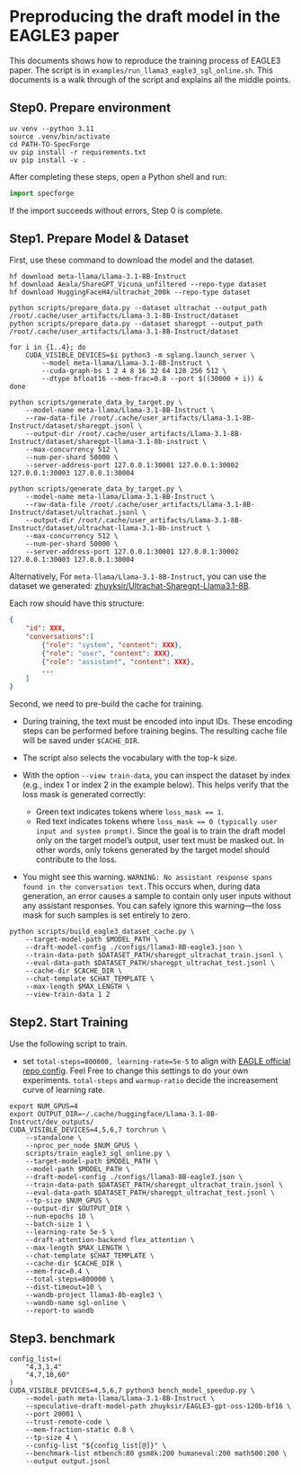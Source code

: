 # Preproducing the draft model in the EAGLE3 paper

This documents shows how to reproduce the training process of EAGLE3 paper. The script is in `examples/run_llama3_eagle3_sgl_online.sh`. This documents is a walk through of the script and explains all the middle points.

## Step0. Prepare environment

```
uv venv --python 3.11
source .venv/bin/activate
cd PATH-TO-SpecForge
uv pip install -r requirements.txt
uv pip install -v .
```

After completing these steps, open a Python shell and run:
```python
import specforge
```
If the import succeeds without errors, Step 0 is complete.

## Step1. Prepare Model & Dataset

First, use these command to download the model and the dataset.
```
hf download meta-llama/Llama-3.1-8B-Instruct
hf download Aeala/ShareGPT_Vicuna_unfiltered --repo-type dataset
hf download HuggingFaceH4/ultrachat_200k --repo-type dataset

python scripts/prepare_data.py --dataset ultrachat --output_path /root/.cache/user_artifacts/Llama-3.1-8B-Instruct/dataset
python scripts/prepare_data.py --dataset sharegpt --output_path /root/.cache/user_artifacts/Llama-3.1-8B-Instruct/dataset

for i in {1..4}; do
    CUDA_VISIBLE_DEVICES=$i python3 -m sglang.launch_server \
        --model meta-llama/Llama-3.1-8B-Instruct \
        --cuda-graph-bs 1 2 4 8 16 32 64 128 256 512 \
        --dtype bfloat16 --mem-frac=0.8 --port $((30000 + i)) &
done

python scripts/generate_data_by_target.py \
    --model-name meta-llama/Llama-3.1-8B-Instruct \
    --raw-data-file /root/.cache/user_artifacts/Llama-3.1-8B-Instruct/dataset/sharegpt.jsonl \
    --output-dir /root/.cache/user_artifacts/Llama-3.1-8B-Instruct/dataset/sharegpt-llama-3.1-8b-instruct \
    --max-concurrency 512 \
    --num-per-shard 50000 \
    --server-address-port 127.0.0.1:30001 127.0.0.1:30002 127.0.0.1:30003 127.0.0.1:30004

python scripts/generate_data_by_target.py \
    --model-name meta-llama/Llama-3.1-8B-Instruct \
    --raw-data-file /root/.cache/user_artifacts/Llama-3.1-8B-Instruct/dataset/ultrachat.jsonl \
    --output-dir /root/.cache/user_artifacts/Llama-3.1-8B-Instruct/dataset/ultrachat-llama-3.1-8b-instruct \
    --max-concurrency 512 \
    --num-per-shard 50000 \
    --server-address-port 127.0.0.1:30001 127.0.0.1:30002 127.0.0.1:30003 127.0.0.1:30004
```

Alternatively, For `meta-llama/Llama-3.1-8B-Instruct`, you can use the dataset we generated: [zhuyksir/Ultrachat-Sharegpt-Llama3.1-8B](https://huggingface.co/datasets/zhuyksir/Ultrachat-Sharegpt-Llama3.1-8B).

Each row should have this structure:
```json
{
    "id": XXX,
    "conversations":[
        {"role": "system", "content": XXX},
        {"role": "user", "content": XXX},
        {"role": "assistant", "content": XXX},
        ...
    ]
}
```

Second, we need to pre-build the cache for training.

- During training, the text must be encoded into input IDs. These encoding steps can be performed before training begins. The resulting cache file will be saved under `$CACHE_DIR`.
- The script also selects the vocabulary with the top-k size.
- With the option `--view train-data`, you can inspect the dataset by index (e.g., index 1 or index 2 in the example below). This helps verify that the loss mask is generated correctly:
    - Green text indicates tokens where `loss_mask == 1`.
    - Red text indicates tokens where `loss_mask == 0 (typically user input and system prompt)`. Since the goal is to train the draft model only on the target model’s output, user text must be masked out. In other words, only tokens generated by the target model should contribute to the loss.

- You might see this warning. `WARNING: No assistant response spans found in the conversation text.`This occurs when, during data generation, an error causes a sample to contain only user inputs without any assistant responses. You can safely ignore this warning—the loss mask for such samples is set entirely to zero.
```shell
python scripts/build_eagle3_dataset_cache.py \
    --target-model-path $MODEL_PATH \
    --draft-model-config ./configs/llama3-8B-eagle3.json \
    --train-data-path $DATASET_PATH/sharegpt_ultrachat_train.jsonl \
    --eval-data-path $DATASET_PATH/sharegpt_ultrachat_test.jsonl \
    --cache-dir $CACHE_DIR \
    --chat-template $CHAT_TEMPLATE \
    --max-length $MAX_LENGTH \
    --view-train-data 1 2
```

## Step2. Start Training

Use the following script to train.

- set `total-steps=800000, learning-rate=5e-5` to align with [EAGLE official repo config](https://github.com/SafeAILab/EAGLE/blob/main/eagle/traineagle3/ds_config.json). Feel Free to change this settings to do your own experiments. `total-steps` and `warmup-ratio` decide the increasement curve of learning rate.

```shell
export NUM_GPUS=4
export OUTPUT_DIR=~/.cache/huggingface/Llama-3.1-8B-Instruct/dev_outputs/
CUDA_VISIBLE_DEVICES=4,5,6,7 torchrun \
    --standalone \
    --nproc_per_node $NUM_GPUS \
    scripts/train_eagle3_sgl_online.py \
    --target-model-path $MODEL_PATH \
    --model-path $MODEL_PATH \
    --draft-model-config ./configs/llama3-8B-eagle3.json \
    --train-data-path $DATASET_PATH/sharegpt_ultrachat_train.jsonl \
    --eval-data-path $DATASET_PATH/sharegpt_ultrachat_test.jsonl \
    --tp-size $NUM_GPUS \
    --output-dir $OUTPUT_DIR \
    --num-epochs 10 \
    --batch-size 1 \
    --learning-rate 5e-5 \
    --draft-attention-backend flex_attention \
    --max-length $MAX_LENGTH \
    --chat-template $CHAT_TEMPLATE \
    --cache-dir $CACHE_DIR \
    --mem-frac=0.4 \
    --total-steps=800000 \
    --dist-timeout=10 \
    --wandb-project llama3-8b-eagle3 \
    --wandb-name sgl-online \
    --report-to wandb
```

## Step3. benchmark

```shell
config_list=(
    "4,3,1,4"
    "4,7,10,60"
)
CUDA_VISIBLE_DEVICES=4,5,6,7 python3 bench_model_speedup.py \
    --model-path meta-llama/Llama-3.1-8B-Instruct \
    --speculative-draft-model-path zhuyksir/EAGLE3-gpt-oss-120b-bf16 \
    --port 20001 \
    --trust-remote-code \
    --mem-fraction-static 0.8 \
    --tp-size 4 \
    --config-list "${config_list[@]}" \
    --benchmark-list mtbench:80 gsm8k:200 humaneval:200 math500:200 \
    --output output.jsonl
```
